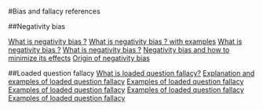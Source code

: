 #Bias and fallacy references

##Negativity bias

[What is negativity bias ?](https://www.verywellmind.com/negative-bias-4589618)
[What is negativity bias ? with examples](https://www.youtube.com/watch?v=E09077HRurg)
[What is negativity bias ?](https://www.psycom.net/negativity-bias )
[What is negativity bias ?](https://gostrengths.com/what-is-the-negativity-bias/)
[Negativity bias and how to minimize its effects](https://www.strengthscope.com/the-negativity-bias/)
[Origin of negativity bias](https://gostrengths.com/animation/negativity-bias-the-origin/)

##Loaded question fallacy
[What is loaded question fallacy?](https://youtu.be/LMivfBEEYLQ)
[Explanation and examples of loaded question fallacy](https://www.logicallyfallacious.com/cgi-bin/uy/webpages.cgi?/logicalfallacies/Complex-Question-Fallacy)
[Examples of loaded question fallacy](https://effectiviology.com/loaded-question/)
[Examples of loaded question fallacy](https://www.fallacyfiles.org/loadques.html)
[Examples of loaded question fallacy](https://www.quora.com/What-are-some-examples-of-loaded-questions)
[Examples of loaded question fallacy](http://believingscience.blogspot.com/2015/07/todays-logical-fallacy-is-complex.html)
